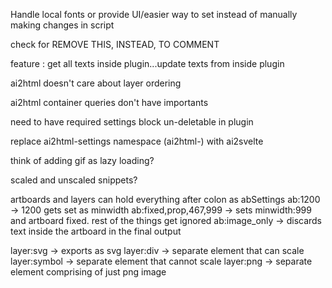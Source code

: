Handle local fonts or provide UI/easier way to set
instead of manually making changes in script

check for REMOVE THIS, INSTEAD, TO COMMENT

feature : get all texts inside plugin...update texts from inside plugin

ai2html doesn't care about layer ordering

ai2html container queries don't have importants

need to have required settings block un-deletable in plugin

replace ai2html-settings namespace (ai2html-) with ai2svelte

think of adding gif as lazy loading?

scaled and unscaled snippets?

artboards and layers can hold everything after colon as abSettings
ab:1200 -> 1200 gets set as minwidth
ab:fixed,prop,467,999 -> sets minwidth:999 and artboard fixed. rest of the things get ignored
ab:image_only -> discards text inside the artboard in the final output


layer:svg -> exports as svg
layer:div -> separate element that can scale
layer:symbol -> separate element that cannot scale
layer:png -> separate element comprising of just png image